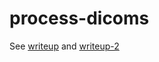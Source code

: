 # process-dicoms
See [writeup](https://github.com/hasnainmamdani/process-dicoms/blob/master/writeup.pdf) and [writeup-2](https://github.com/hasnainmamdani/process-dicoms/blob/master/writeup-2.pdf)
